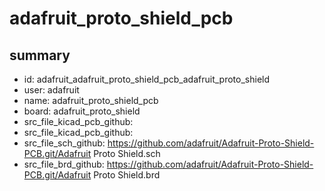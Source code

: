 # adafruit_proto_shield_pcb
 
## summary 
* id: adafruit_adafruit_proto_shield_pcb_adafruit_proto_shield
* user: adafruit
* name: adafruit_proto_shield_pcb
* board: adafruit_proto_shield
* src_file_kicad_pcb_github: 
* src_file_kicad_pcb_github: 
* src_file_sch_github: https://github.com/adafruit/Adafruit-Proto-Shield-PCB.git/Adafruit Proto Shield.sch
* src_file_brd_github: https://github.com/adafruit/Adafruit-Proto-Shield-PCB.git/Adafruit Proto Shield.brd



